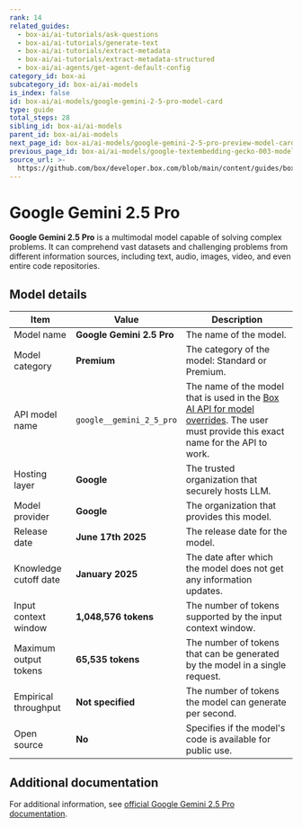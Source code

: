 ```yaml
---
rank: 14
related_guides:
  - box-ai/ai-tutorials/ask-questions
  - box-ai/ai-tutorials/generate-text
  - box-ai/ai-tutorials/extract-metadata
  - box-ai/ai-tutorials/extract-metadata-structured
  - box-ai/ai-agents/get-agent-default-config
category_id: box-ai
subcategory_id: box-ai/ai-models
is_index: false
id: box-ai/ai-models/google-gemini-2-5-pro-model-card
type: guide
total_steps: 28
sibling_id: box-ai/ai-models
parent_id: box-ai/ai-models
next_page_id: box-ai/ai-models/google-gemini-2-5-pro-preview-model-card
previous_page_id: box-ai/ai-models/google-textembedding-gecko-003-model-card
source_url: >-
  https://github.com/box/developer.box.com/blob/main/content/guides/box-ai/ai-models/google-gemini-2-5-pro-model-card.md
---
```

# Google Gemini 2.5 Pro

**Google Gemini 2.5 Pro** is a multimodal model capable of solving complex problems. It can comprehend vast datasets and challenging problems from different information sources, including text, audio, images, video, and even entire code repositories.

## Model details

| Item  | Value | Description |
|-----------|----------|----------|
| Model name | **Google Gemini 2.5 Pro** | The name of the model. |
| Model category | **Premium** | The category of the model: Standard or Premium. |
| API model name | `google__gemini_2_5_pro` | The name of the model that is used in the [Box AI API for model overrides][overrides]. The user must provide this exact name for the API to work. |
| Hosting layer | **Google** | The trusted organization that securely hosts LLM. |
| Model provider| **Google** | The organization that provides this model. |
| Release date | **June 17th 2025** | The release date for the model.|
| Knowledge cutoff date | **January 2025** | The date after which the model does not get any information updates. |
| Input context window | **1,048,576 tokens** | The number of tokens supported by the input context window.|
| Maximum output tokens | **65,535 tokens** | The number of tokens that can be generated by the model in a single request.|
| Empirical throughput | **Not specified** | The number of tokens the model can generate per second.|
| Open source | **No** | Specifies if the model's code is available for public use.|

## Additional documentation

For additional information, see [official Google Gemini 2.5 Pro documentation][vertex-ai-gemini-2-5-pro].

[vertex-ai-gemini-2-5-pro]: https://cloud.google.com/vertex-ai/generative-ai/docs/models/gemini/2-5-pro
[overrides]: g://box-ai/ai-agents/ai-agent-overrides